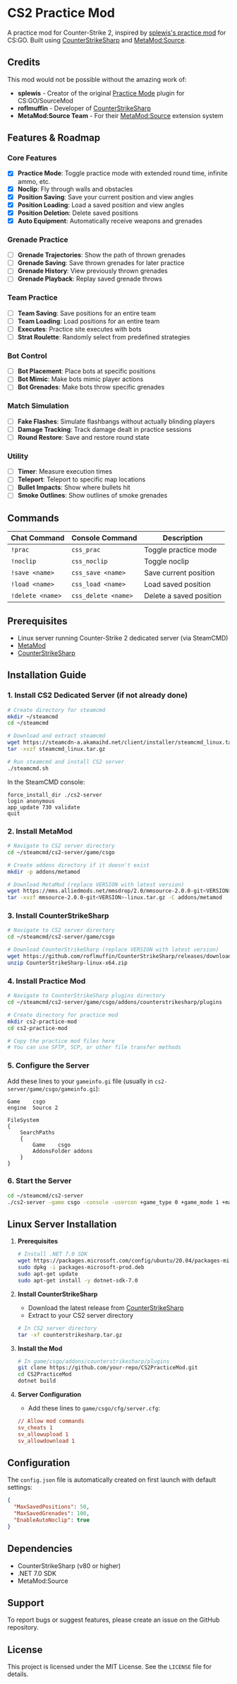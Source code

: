 # CS2 Practice Mod

A practice mod for Counter-Strike 2, inspired by [splewis's practice mod](https://github.com/splewis/csgo-practice-mode) for CS:GO. Built using [CounterStrikeSharp](https://github.com/roflmuffin/CounterStrikeSharp) and [MetaMod:Source](https://www.sourcemm.net/).

## Credits

This mod would not be possible without the amazing work of:
- **splewis** - Creator of the original [Practice Mode](https://github.com/splewis/csgo-practice-mode) plugin for CS:GO/SourceMod
- **roflmuffin** - Developer of [CounterStrikeSharp](https://github.com/roflmuffin/CounterStrikeSharp)
- **MetaMod:Source Team** - For their [MetaMod:Source](https://www.sourcemm.net/) extension system

## Features & Roadmap

### Core Features
- [x] **Practice Mode**: Toggle practice mode with extended round time, infinite ammo, etc.
- [x] **Noclip**: Fly through walls and obstacles
- [x] **Position Saving**: Save your current position and view angles
- [x] **Position Loading**: Load a saved position and view angles
- [x] **Position Deletion**: Delete saved positions
- [x] **Auto Equipment**: Automatically receive weapons and grenades

### Grenade Practice
- [ ] **Grenade Trajectories**: Show the path of thrown grenades
- [ ] **Grenade Saving**: Save thrown grenades for later practice
- [ ] **Grenade History**: View previously thrown grenades
- [ ] **Grenade Playback**: Replay saved grenade throws

### Team Practice
- [ ] **Team Saving**: Save positions for an entire team
- [ ] **Team Loading**: Load positions for an entire team
- [ ] **Executes**: Practice site executes with bots
- [ ] **Strat Roulette**: Randomly select from predefined strategies

### Bot Control
- [ ] **Bot Placement**: Place bots at specific positions
- [ ] **Bot Mimic**: Make bots mimic player actions
- [ ] **Bot Grenades**: Make bots throw specific grenades

### Match Simulation
- [ ] **Fake Flashes**: Simulate flashbangs without actually blinding players
- [ ] **Damage Tracking**: Track damage dealt in practice sessions
- [ ] **Round Restore**: Save and restore round state

### Utility
- [ ] **Timer**: Measure execution times
- [ ] **Teleport**: Teleport to specific map locations
- [ ] **Bullet Impacts**: Show where bullets hit
- [ ] **Smoke Outlines**: Show outlines of smoke grenades

## Commands

| Chat Command | Console Command | Description |
|-------------|----------------|-------------|
| `!prac` | `css_prac` | Toggle practice mode |
| `!noclip` | `css_noclip` | Toggle noclip |
| `!save <name>` | `css_save <name>` | Save current position |
| `!load <name>` | `css_load <name>` | Load saved position |
| `!delete <name>` | `css_delete <name>` | Delete a saved position |

## Prerequisites

- Linux server running Counter-Strike 2 dedicated server (via SteamCMD)
- [MetaMod](https://www.metamodsource.net/)
- [CounterStrikeSharp](https://github.com/roflmuffin/CounterStrikeSharp)

## Installation Guide

### 1. Install CS2 Dedicated Server (if not already done)

```bash
# Create directory for steamcmd
mkdir ~/steamcmd
cd ~/steamcmd

# Download and extract steamcmd
wget https://steamcdn-a.akamaihd.net/client/installer/steamcmd_linux.tar.gz
tar -xvzf steamcmd_linux.tar.gz

# Run steamcmd and install CS2 server
./steamcmd.sh
```

In the SteamCMD console:
```
force_install_dir ./cs2-server
login anonymous
app_update 730 validate
quit
```

### 2. Install MetaMod

```bash
# Navigate to CS2 server directory
cd ~/steamcmd/cs2-server/game/csgo

# Create addons directory if it doesn't exist
mkdir -p addons/metamod

# Download MetaMod (replace VERSION with latest version)
wget https://mms.alliedmods.net/mmsdrop/2.0/mmsource-2.0.0-git<VERSION>-linux.tar.gz
tar -xvzf mmsource-2.0.0-git<VERSION>-linux.tar.gz -C addons/metamod
```

### 3. Install CounterStrikeSharp

```bash
# Navigate to CS2 server directory
cd ~/steamcmd/cs2-server/game/csgo

# Download CounterStrikeSharp (replace VERSION with latest version)
wget https://github.com/roflmuffin/CounterStrikeSharp/releases/download/v<VERSION>/CounterStrikeSharp-linux-x64.zip
unzip CounterStrikeSharp-linux-x64.zip
```

### 4. Install Practice Mod

```bash
# Navigate to CounterStrikeSharp plugins directory
cd ~/steamcmd/cs2-server/game/csgo/addons/counterstrikesharp/plugins

# Create directory for practice mod
mkdir cs2-practice-mod
cd cs2-practice-mod

# Copy the practice mod files here
# You can use SFTP, SCP, or other file transfer methods
```

### 5. Configure the Server

Add these lines to your `gameinfo.gi` file (usually in `cs2-server/game/csgo/gameinfo.gi`):
```
Game    csgo
engine  Source 2

FileSystem
{
    SearchPaths
    {
        Game    csgo
        AddonsFolder addons
    }
}
```

### 6. Start the Server

```bash
cd ~/steamcmd/cs2-server
./cs2-server -game csgo -console -usercon +game_type 0 +game_mode 1 +map de_dust2
```

## Linux Server Installation

1. **Prerequisites**
   ```bash
   # Install .NET 7.0 SDK
   wget https://packages.microsoft.com/config/ubuntu/20.04/packages-microsoft-prod.deb -O packages-microsoft-prod.deb
   sudo dpkg -i packages-microsoft-prod.deb
   sudo apt-get update
   sudo apt-get install -y dotnet-sdk-7.0
   ```

2. **Install CounterStrikeSharp**
   - Download the latest release from [CounterStrikeSharp](https://github.com/roflmuffin/CounterStrikeSharp/releases)
   - Extract to your CS2 server directory
   ```bash
   # In CS2 server directory
   tar -xf counterstrikesharp.tar.gz
   ```

3. **Install the Mod**
   ```bash
   # In game/csgo/addons/counterstrikesharp/plugins
   git clone https://github.com/your-repo/CS2PracticeMod.git
   cd CS2PracticeMod
   dotnet build
   ```

4. **Server Configuration**
   - Add these lines to `game/csgo/cfg/server.cfg`:
   ```cfg
   // Allow mod commands
   sv_cheats 1
   sv_allowupload 1
   sv_allowdownload 1
   ```

## Configuration

The `config.json` file is automatically created on first launch with default settings:
```json
{
  "MaxSavedPositions": 50,
  "MaxSavedGrenades": 100,
  "EnableAutoNoclip": true
}
```

## Dependencies

- CounterStrikeSharp (v80 or higher)
- .NET 7.0 SDK
- MetaMod:Source

## Support

To report bugs or suggest features, please create an issue on the GitHub repository.

## License

This project is licensed under the MIT License. See the `LICENSE` file for details.
